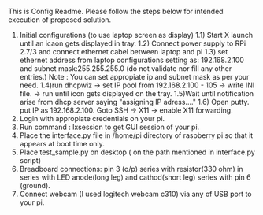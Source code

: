 This is Config Readme. Please follow the steps below for intended execution of proposed solution.

1) Initial configurations (to use laptop screen as display)
	1.1) Start X launch until an icaon gets displayed in tray.
	1.2) Connect power supply to RPi 2.7/3 and connect ethernet cabel between laptop and pi
	1.3) set ethernet address from laptop configurations setting as: 192.168.2.100 and subnet mask:255.255.255.0 (do not validate nor fill any other entries.) Note : You can set appropiate ip and subnet mask as per your need.
	1.4)run dhcpwiz -> set IP pool from 192.168.2.100 - 105 -> write INI file. -> run until icon gets displayed on the tray.
	1.5)Wait until notification arise from dhcp server saying "assigning IP adress...."
	1.6) Open putty. put IP as 192.168.2.100. Goto SSH -> X11 -> enable X11 forwarding.
2) Login with appropiate credentials on your pi.
3) Run command : lxsession to get GUI session of your pi.   
4) Place the interface.py file in /home/pi directory of raspberry pi so that it appears at boot time only.
5) Place test_sample.py on desktop ( on the path mentioned in interface.py script)
6) Breadboard connections:  pin 3 (o/p) series with resistor(330 ohm) in series with LED anode(long leg) and cathod(short  leg) series with pin 6 (ground).
7) Connect webcam (I used logitech webcam c310) via any of USB port to your pi.

